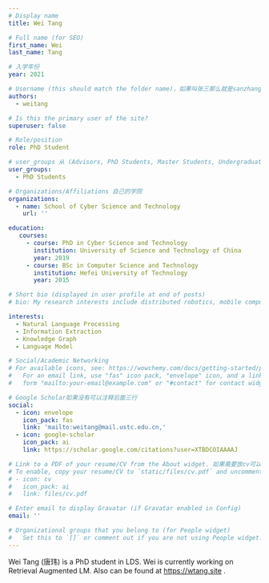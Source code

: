 ```yaml
---
# Display name
title: Wei Tang 

# Full name (for SEO)
first_name: Wei
last_name: Tang

# 入学年份
year: 2021

# Username (this should match the folder name)，如果叫张三那么就是sanzhang
authors:
  - weitang

# Is this the primary user of the site? 
superuser: false

# Role/position 
role: PhD Student

# user_groups 从 (Advisors, PhD Students, Master Students, Undergraduate) 从这四个里面选
user_groups:
  - PhD Students

# Organizations/Affiliations 自己的学院
organizations:
  - name: School of Cyber Science and Technology
    url: ''

education:
   courses:
     - course: PhD in Cyber Science and Technology
       institution: University of Science and Technology of China
       year: 2019
     - course: BSc in Computer Science and Technology
       institution: Hefei University of Technology
       year: 2015

# Short bio (displayed in user profile at end of posts)
# bio: My research interests include distributed robotics, mobile computing and programmable matter.

interests:
  - Natural Language Processing
  - Information Extraction
  - Knowledge Graph
  - Language Model

# Social/Academic Networking
# For available icons, see: https://wowchemy.com/docs/getting-started/page-builder/#icons
#   For an email link, use "fas" icon pack, "envelope" icon, and a link in the
#   form "mailto:your-email@example.com" or "#contact" for contact widget.

# Google Scholar如果没有可以注释后面三行
social:
  - icon: envelope
    icon_pack: fas
    link: 'mailto:weitang@mail.ustc.edu.cn,'
  - icon: google-scholar
    icon_pack: ai
    link: https://scholar.google.com/citations?user=XTBDCOIAAAAJ

# Link to a PDF of your resume/CV from the About widget. 如果需要放cv可以发给我
# To enable, copy your resume/CV to `static/files/cv.pdf` and uncomment the lines below.
# - icon: cv
#   icon_pack: ai
#   link: files/cv.pdf

# Enter email to display Gravatar (if Gravatar enabled in Config)
email: ''

# Organizational groups that you belong to (for People widget)
#   Set this to `[]` or comment out if you are not using People widget.
---
```


Wei Tang (唐玮) is a PhD student in LDS. Wei is currently working on Retrieval Augmented LM. Also can be found at https://wtang.site .
